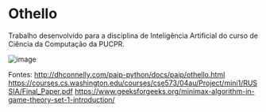 # Othello

Trabalho desenvolvido para a disciplina de Inteligência Artificial do curso de Ciência da Computação da PUCPR.

![image](https://user-images.githubusercontent.com/55983395/167923312-3b82d79e-924d-4664-bb68-b9d954af5ca8.png)



Fontes:
http://dhconnelly.com/paip-python/docs/paip/othello.html
https://courses.cs.washington.edu/courses/cse573/04au/Project/mini1/RUSSIA/Final_Paper.pdf
https://www.geeksforgeeks.org/minimax-algorithm-in-game-theory-set-1-introduction/
